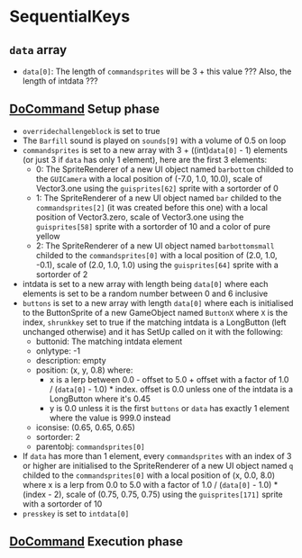# SequentialKeys


## `data` array

- `data[0]`: The length of `commandsprites` will be 3 + this value ??? Also, the length of intdata ???

## [DoCommand](../DoCommand.md) Setup phase

- `overridechallengeblock` is set to true
- The `Barfill` sound is played on `sounds[9]` with a volume of 0.5 on loop
- `commandsprites` is set to a new array with 3 + ((int)`data[0]` - 1) elements (or just 3 if `data` has only 1 element), here are the first 3 elements:
    - 0: The SpriteRenderer of a new UI object named `barbottom` childed to the `GUICamera` with a local position of (-7.0, 1.0, 10.0), scale of Vector3.one using the `guisprites[62]` sprite with a sortorder of 0
    - 1: The SpriteRenderer of a new UI object named `bar` childed to the `commandsprites[2]` (it was created before this one) with a local position of Vector3.zero, scale of Vector3.one using the `guisprites[58]` sprite with a sortorder of 10 and a color of pure yellow
    - 2: The SpriteRenderer of a new UI object named `barbottomsmall` childed to the `commandsprites[0]` with a local position of (2.0, 1.0, -0.1), scale of (2.0, 1.0, 1.0) using the `guisprites[64]` sprite with a sortorder of 2
- intdata is set to a new array with length being `data[0]` where each elements is set to be a random number between 0 and 6 inclusive
- `buttons` is set to a new array with length `data[0]` where each is initialised to the ButtonSprite of a new GameObject named `ButtonX` where `X` is the index, `shrunkkey` set to true if the matching intdata is a LongButton (left unchanged otherwise) and it has SetUp called on it with the following:
    - buttonid: The matching intdata element
    - onlytype: -1
    - description: empty
    - position: (x, y, 0.8) where:
        - x is a lerp between 0.0 - offset to 5.0 + offset with a factor of 1.0 / (`data[0]` - 1.0) * index. offset is 0.0 unless one of the intdata is a LongButton where it's 0.45
        - y is 0.0 unless it is the first `buttons` or `data` has exactly 1 element where the value is 999.0 instead
    - iconsise: (0.65, 0.65, 0.65)
    - sortorder: 2
    - parentobj: `commandsprites[0]`
- If `data` has more than 1 element,  every `commandsprites` with an index of 3 or higher are initialised to the SpriteRenderer of a new UI object named `q` childed to the `commandsprites[0]` with a local position of (x, 0.0, 8.0) where x is a lerp from 0.0 to 5.0 with a factor of 1.0 / (`data[0]` - 1.0) * (index - 2), scale of (0.75, 0.75, 0.75) using the `guisprites[171]` sprite with a sortorder of 10
- `presskey` is set to `intdata[0]`

## [DoCommand](../DoCommand.md) Execution phase

